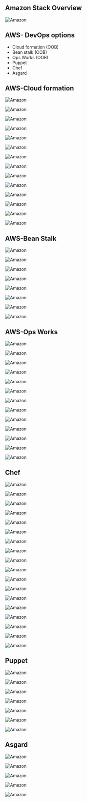 Amazon Stack Overview
---------------------

![Amazon](../images/cloud/AWSSstack.png)



AWS- DevOps options
-------------------

- Cloud formation (OOB)
- Bean stalk (OOB)
- Ops Works (OOB)
- Puppet
- Chef
- Asgard



AWS-Cloud formation
-------------------
![Amazon](../images/cloud/aws/aws1.png)



![Amazon](../images/cloud/aws/aws2.png)



![Amazon](../images/cloud/aws/aws3.png)



![Amazon](../images/cloud/aws/aws4.png)



![Amazon](../images/cloud/aws/aws5.png)



![Amazon](../images/cloud/aws/aws6.png)



![Amazon](../images/cloud/aws/aws7.png)



![Amazon](../images/cloud/aws/aws8.png)



![Amazon](../images/cloud/aws/aws9.png)



![Amazon](../images/cloud/aws/aws10.png)



![Amazon](../images/cloud/aws/aws11.png)



![Amazon](../images/cloud/aws/aws12.png)




![Amazon](../images/cloud/aws/aws13.png)



![Amazon](../images/cloud/aws/aws14.png)


AWS-Bean Stalk
--------------
![Amazon](../images/cloud/aws/aws15.png)



![Amazon](../images/cloud/aws/aws16.png)



![Amazon](../images/cloud/aws/aws17.png)



![Amazon](../images/cloud/aws/aws18.png)



![Amazon](../images/cloud/aws/aws19.png)



![Amazon](../images/cloud/aws/aws20.png)



![Amazon](../images/cloud/aws/aws21.png)



![Amazon](../images/cloud/aws/aws22.png)


AWS-Ops Works
-------------
![Amazon](../images/cloud/aws/aws23.png)



![Amazon](../images/cloud/aws/aws24.png)



![Amazon](../images/cloud/aws/aws25.png)



![Amazon](../images/cloud/aws/aws26.png)



![Amazon](../images/cloud/aws/aws27.png)



![Amazon](../images/cloud/aws/aws28.png)



![Amazon](../images/cloud/aws/aws29.png)



![Amazon](../images/cloud/aws/aws30.png)



![Amazon](../images/cloud/aws/aws31.png)



![Amazon](../images/cloud/aws/aws32.png)



![Amazon](../images/cloud/aws/aws33.png)



![Amazon](../images/cloud/aws/aws34.png)



![Amazon](../images/cloud/aws/aws35.png)



Chef
----
![Amazon](../images/cloud/aws/aws36.png)



![Amazon](../images/cloud/aws/aws37.png)



![Amazon](../images/cloud/aws/aws50.png)



![Amazon](../images/cloud/aws/aws38.png)



![Amazon](../images/cloud/aws/aws39.png)



![Amazon](../images/cloud/aws/aws54.png)



![Amazon](../images/cloud/aws/aws70.png)



![Amazon](../images/cloud/aws/aws67.png)



![Amazon](../images/cloud/aws/aws41.png)



![Amazon](../images/cloud/aws/aws42.png)



![Amazon](../images/cloud/aws/aws43.png)



![Amazon](../images/cloud/aws/aws44.png)



![Amazon](../images/cloud/aws/aws45.png)



![Amazon](../images/cloud/aws/aws48.png)



![Amazon](../images/cloud/aws/aws58.png)



![Amazon](../images/cloud/aws/aws49.png)



![Amazon](../images/cloud/aws/aws59.png)



![Amazon](../images/cloud/aws/aws60.png)



Puppet
------
![Amazon](../images/cloud/aws/aws36.png)



![Amazon](../images/cloud/aws/aws53.png)



![Amazon](../images/cloud/aws/aws69.png)



![Amazon](../images/cloud/aws/aws66.png)



![Amazon](../images/cloud/aws/aws52.png)



![Amazon](../images/cloud/aws/aws56.png)



![Amazon](../images/cloud/aws/aws57.png)




Asgard
-------
![Amazon](../images/cloud/aws/aws61.png)



![Amazon](../images/cloud/aws/aws62.png)



![Amazon](../images/cloud/aws/aws65.png)



![Amazon](../images/cloud/aws/aws63.png)



![Amazon](../images/cloud/aws/aws64.png)